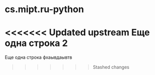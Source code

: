 # cs.mipt.ru-python
<<<<<<< Updated upstream
Еще одна строка 2
=======
Еще одна строка
фхаывдаывтв
>>>>>>> Stashed changes
